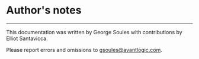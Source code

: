 # Author's notes

---

This documentation was written by George Soules with contributions by Elliot Santavicca.

Please report errors and omissions to <gsoules@avantlogic.com>.